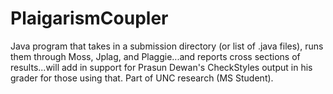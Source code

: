 # PlaigarismCoupler
Java program that takes in a submission directory (or list of .java files), runs them through Moss, Jplag, and Plaggie...and reports cross sections of results...will add in support for Prasun Dewan's CheckStyles output in his grader for those using that. Part of UNC research (MS Student).
